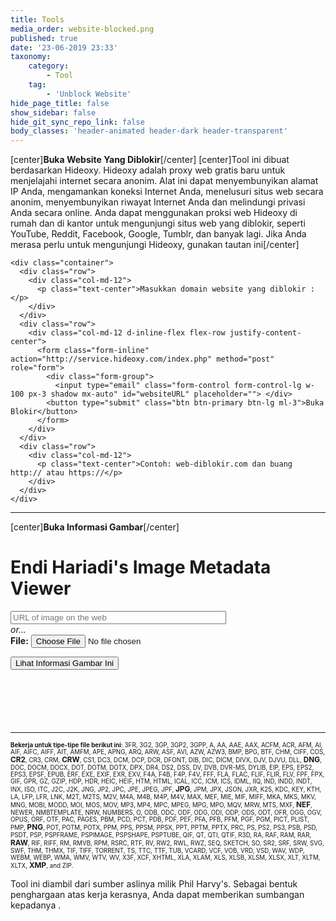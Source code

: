 ```yaml
---
title: Tools
media_order: website-blocked.png
published: true
date: '23-06-2019 23:33'
taxonomy:
    category:
        - Tool
    tag:
        - 'Unblock Website'
hide_page_title: false
show_sidebar: false
hide_git_sync_repo_link: false
body_classes: 'header-animated header-dark header-transparent'
---
```


[center]**Buka Website Yang Diblokir**[/center]
[center]Tool ini dibuat berdasarkan Hideoxy. Hideoxy adalah proxy web gratis baru untuk menjelajahi internet secara anonim. Alat ini dapat menyembunyikan alamat IP Anda, mengamankan koneksi Internet Anda, menelusuri situs web secara anonim, menyembunyikan riwayat Internet Anda dan melindungi privasi Anda secara online. Anda dapat menggunakan proksi web Hideoxy di rumah dan di kantor untuk mengunjungi situs web yang diblokir, seperti YouTube, Reddit, Facebook, Google, Tumblr, dan banyak lagi. Jika Anda merasa perlu untuk mengunjungi Hideoxy, gunakan [tautan ini](http://www.hideoxy.com)[/center]

<div>
<!DOCTYPE html>
<html>

<head>
  <meta charset="utf-8">
  <meta name="viewport" content="width=device-width, initial-scale=1">
  <link rel="stylesheet" href="https://cdnjs.cloudflare.com/ajax/libs/font-awesome/4.7.0/css/font-awesome.min.css" type="text/css">
  <link rel="stylesheet" href="https://static.pingendo.com/bootstrap/bootstrap-4.3.1.css">
</head>

<body>
    
    <div class="container">
      <div class="row">
        <div class="col-md-12">
          <p class="text-center">Masukkan domain website yang diblokir :</p>
        </div>
      </div>
      <div class="row">
        <div class="col-md-12 d-inline-flex flex-row justify-content-center">
          <form class="form-inline" action="http://service.hideoxy.com/index.php" method="post" role="form">
            <div class="form-group">
              <input type="email" class="form-control form-control-lg w-100 px-3 shadow mx-auto" id="websiteURL" placeholder=""> </div>
            <button type="submit" class="btn btn-primary btn-lg ml-3">Buka Blokir</button>
          </form>
        </div>
      </div>
      <div class="row">
        <div class="col-md-12">
          <p class="text-center">Contoh: web-diblokir.com dan buang http:// atau https://</p>
        </div>
      </div>
    </div>
  <script src="https://code.jquery.com/jquery-3.3.1.slim.min.js" integrity="sha384-q8i/X+965DzO0rT7abK41JStQIAqVgRVzpbzo5smXKp4YfRvH+8abtTE1Pi6jizo" crossorigin="anonymous"></script>
  <script src="https://cdnjs.cloudflare.com/ajax/libs/popper.js/1.14.6/umd/popper.min.js" integrity="sha384-wHAiFfRlMFy6i5SRaxvfOCifBUQy1xHdJ/yoi7FRNXMRBu5WHdZYu1hA6ZOblgut" crossorigin="anonymous"></script>
  <script src="https://stackpath.bootstrapcdn.com/bootstrap/4.3.1/js/bootstrap.min.js" integrity="sha384-JjSmVgyd0p3pXB1rRibZUAYoIIy6OrQ6VrjIEaFf/nJGzIxFDsf4x0xIM+B07jRM" crossorigin="anonymous"></script>
</body>

</html>
</div>

---

[center]**Buka Informasi Gambar**[/center]

<div>
  <!DOCTYPE html>
<html>

<head>
  <meta charset="utf-8">
  <meta name="viewport" content="width=device-width, initial-scale=1">
  <link rel="stylesheet" href="https://cdnjs.cloudflare.com/ajax/libs/font-awesome/4.7.0/css/font-awesome.min.css" type="text/css">
  <link rel="stylesheet" href="https://static.pingendo.com/bootstrap/bootstrap-4.3.1.css">
  <script type="text/javascript">
    if (top.location.href != window.location.href) top.location.href = window.location.href;
  </script>
  <script type="text/javascript">
    var afpp = new Array(); // auto-focus point position
    var faces = new Array();

    function update_faces() {
      for (i = 0; i < faces.length; i++) {
        var rec = faces[i];
        var img = document.getElementById(rec.img_id);
        var face = document.getElementById(rec.div_id);
        // for Panasonic
        var black_bar_height = 0;
        if (rec.expected_ratio) {
          black_bar_height = (img.height - (img.width * rec.expected_ratio)) / 2;
          if (black_bar_height < 1) black_bar_height = 0;
        }
        var x1 = Math.round(2 + 1 + rec.x1 * img.width - 3);
        var y1 = Math.round(black_bar_height + 2 + 1 + rec.y1 * (img.height - black_bar_height * 2) - 3);
        var width;
        var height;
        if (rec.width) {
          width = rec.width * img.width;
          height = rec.height * (rec.height_factor_is_width ? img.width : img.height);
        } else {
          var x2 = Math.round(2 + 1 + rec.x2 * img.width - 3);
          var y2 = Math.round(black_bar_height + 2 + 1 + rec.y2 * (img.height - black_bar_height * 2) - 3);
          width = x2 - x1
          height = y2 - y1
        }
        face.style.left = x1 + "px";
        face.style.top = y1 + "px";
        face.style.width = width + "px";
        face.style.height = height + "px";
      }
    }

    function update_af_point() {
      for (i = 0; i < afpp.length; i++) {
        var rec = afpp[i];
        var img = document.getElementById(rec.img_id);
        var div = document.getElementById(rec.div_id);
        div.style.left = Math.round(2 + 1 + rec["x"] * img.width - 3 / 2 - 2) + "px";
        div.style.top = Math.round(2 + 1 + rec["y"] * img.height - 3 / 2 - 2) + "px";
      }
    }

    function update_img_markup() {
      update_faces();
      update_af_point();
    }
    var FT1 = "click to hide";
    var FT2 = "click to show";

    function toggle_faces(obj) {
      var vis;
      if (obj.innerHTML == FT1) {
        obj.innerHTML = FT2;
        vis = "hidden";
      } else {
        obj.innerHTML = FT1;
        vis = "visible";
      }
      for (i = 0; i < faces.length; i++) {
        var rec = faces[i];
        document.getElementById(rec.div_id).style.visibility = vis
      }
    }

    function toggle_afpp(obj) {
      var vis;
      if (obj.innerHTML == FT1) {
        obj.innerHTML = FT2;
        vis = "hidden";
      } else {
        obj.innerHTML = FT1;
        vis = "visible";
      }
      for (i = 0; i < afpp.length; i++) {
        var rec = afpp[i];
        document.getElementById(rec.div_id).style.visibility = vis
      }
    }
    var image_deg = new Array();
    var image_scale = new Array();
    var image_factor = new Array();
    var image_W = new Array();
    var image_H = new Array();
    var view_W = new Array();
    var view_H = new Array();

    function show_image(num, scale, force_width, force_height) {
      var image = document.getElementById('I' + num + '_image');
      var canvas = document.getElementById('I' + num + '_canvas');
      var percent = document.getElementById('I' + num + '_percent');
      var area = document.getElementById('I' + num + '_area');
      if (scale == null) {
        image_factor[num] = 1;
        image.width = view_W[num];
        image.height = view_H[num];
      } else if (scale != 1) {
        image_factor[num] *= scale;
        image.width *= scale;
        image.height *= scale;
      }
      if (typeof(canvas.getContext) == "function") {
        var context = canvas.getContext('2d');
        var degrees = image_deg[num];
        context.save();
        switch (image_deg[num]) {
          default:
            canvas.style.display = 'none';
            image.style.display = 'inline';
            break;
          case 90:
            canvas.setAttribute('width', image.height);
            canvas.setAttribute('height', image.width);
            context.rotate(90 * Math.PI / 180);
            context.drawImage(image, 0, -image.height, image.width, image.height);
            image.style.display = 'none';
            canvas.style.display = 'inline';
            break;
          case 180:
            canvas.setAttribute('width', image.width);
            canvas.setAttribute('height', image.height);
            context.rotate(180 * Math.PI / 180);
            context.drawImage(image, -image.width, -image.height, image.width, image.height);
            image.style.display = 'none';
            canvas.style.display = 'inline';
            break;
          case 270:
            canvas.setAttribute('width', image.height);
            canvas.setAttribute('height', image.width);
            context.rotate(270 * Math.PI / 180);
            context.drawImage(image, -image.width, 0, image.width, image.height);
            image.style.display = 'none';
            canvas.style.display = 'inline';
            break;
        }
        context.restore();
      } else {
        switch (image_deg[num]) {
          default:
            image.style.filter = 'progid:DXImageTransform.Microsoft.BasicImage(rotation=0)';
            break;
          case 90:
            image.style.filter = 'progid:DXImageTransform.Microsoft.BasicImage(rotation=1)';
            break;
          case 180:
            image.style.filter = 'progid:DXImageTransform.Microsoft.BasicImage(rotation=2)';
            break;
          case 270:
            image.style.filter = 'progid:DXImageTransform.Microsoft.BasicImage(rotation=3)';
            break;
        }
      }
      percent.innerHTML = Math.round(image_factor[num] * 100) + "%";
      if (area && image_W[num] && image_H[num]) {
        area.innerHTML = Math.round(image.width * image.height / (image_W[num] * image_H[num]) * 100) + "%";
      }
      update_img_markup();
    }

    function zoom_image(num, dir) {
      if (dir > 0) show_image(num, 1.25);
      else show_image(num, .75);
    }

    function rotate_image(num, dir) {
      image_deg[num] += 90 * dir;
      if ((image_deg[num] <= 0) || (image_deg[num] >= 360)) image_deg[num] = 0;
      show_image(num, 1);
    }

    function Histogram(obj, file) {
      var url = location.pathname + "?h=" + file
      obj.innerHTML = "<div class='histo'><img class='histo' src='" + url + "'/><\/div>";
    }

    function toggleframe(span, id, url1, url2) {
      var obj = document.getElementById(id);
      if (obj.src == url1) {
        obj.src = url2;
        span.innerHTML = "show raw frame";
      } else {
        obj.src = url1;
        span.innerHTML = "show composite frame";
      }
    }
  </script>
  <style type="text/css">
    table#basic td {
      border: solid 2px #AAA;
      border-left: none;
      border-bottom: none
    }

    table#basic td:first-child {
      border-left: solid 2px #AAA
    }

    table#basic tr:last-child td {
      border-bottom: solid 2px #AAA
    }

    a:visited,
    a:link {
      text-decoration: none;
    }

    a:hover {
      text-decoration: underline;
    }

    div.histo {
      background-color: #666;
      padding: 10px;
      width: 256px
    }

    .nobr {
      white-space: nowrap;
    }

    div.img_markup {
      position: relative;
      width: 0;
      height: 0;
      overflow: visible
    }

    div.img_markup_item {
      position: absolute;
      z-index: 2;
      overflow: visible
    }

    div.facename {
      position: absolute;
      bottom: -25px;
      left: -0.5em;
      color: yellow;
      background-color: rgba(0, 0, 0, 0.5);
      border: solid 1px #888;
      padding: 0 3px;
      white-space: nowrap
    }

    div.face {
      border: solid red 3px
    }

    div.afpp {
      border: solid 2px green;
      width: 3px;
      height: 3px;
      background-color: white;
      padding: 1px;
    }

    img.frame {
      overflow: visible;
      background-color: #888
    }

    img.subframe {
      overflow: visible;
      background-color: #888;
      position: absolute;
      left: 0px;
      top: 0px
    }
  </style>
  <script type="text/javascript">
    function cansubmit() {
      document.getElementById('subbutton').disabled = false;
      document.getElementById('subbutton').style.borderColor = '#F00';
    }
    window.onload = function() {
      document.getElementById('subbutton').disabled = true;
    };
  </script>
  <script src="https://www.google.com/recaptcha/api.js" async="" defer=""></script>
  <title>Endi Hariadi's Image Metadata Viewer</title>
  <meta name="description" content="Alat Online untuk melihat data Exif, yaitu data pelengkap di balik sebuah file gambar, seperti; pengaturan kamera, kapan diambil, lokasi pengambilan gambar, pemilik gambar, dan sebagainya.">
  <meta name="keywords" content="Exif Image, Endi Hariadi, Tool Online">
</head>

<body>
  <h1 class="text-center">Endi Hariadi's Image Metadata Viewer</h1>
  <div class="py-5" >
    <div class="container">
      <div class="row">
        <div class="col-md-6 d-flex flex-column justify-content-end align-items-center">
          <form action="exif.cgi" method="post" enctype="multipart/form-data" class="w-100">
            <input name="imgurl" type="url" value="" placeholder="URL of image on the web" size="40"><br>
            <i>or...</i><br class="my-3 py-3">
            <b>File:</b> <input type="file" name="f" placeholder="local filename">
          </form>
        </div>
        <div class="col-md-6">
          <div class="g-recaptcha" data-callback="cansubmit" data-sitekey="6LciPqsUAAAAAG7pcKGZfZfssuASiScmUikT6P3t"></div>
        </div>
      </div>
      <div class="row">
        <div class="col-md-6 mt-3" style="">
          <div class="form-group flex-column d-flex justify-content-end align-items-stretch"><input type="submit" id="subbutton" value="Lihat Informasi Gambar Ini"></div>
        </div>
      </div>
    </div>
  </div>
  <hr style="clear:both;margin-top:100px" class="text-center">
  <p style="font-size:70%"><b>Bekerja untuk tipe-tipe file berikut ini</b>: <span title="3FR: Hasselblad RAW format">3FR</span>, <span title="3G2: 3rd Gen. Partnership Project 2 audio/video">3G2</span>, <span title="3GP: 3rd Gen. Partnership Project audio/video">3GP</span>, <span title="3GP2: 3rd Gen. Partnership Project 2 audio/video">3GP2</span>, <span title="3GPP: 3rd Gen. Partnership Project audio/video">3GPP</span>, <span title="A: Static library">A</span>, <span title="AA: Audible Audiobook">AA</span>, <span title="AAE: Apple edit information">AAE</span>, <span title="AAX: Audible Enhanced Audiobook">AAX</span>, <span title="ACFM: Adobe Composite Font Metrics">ACFM</span>, <span title="ACR: American College of Radiology ACR-NEMA">ACR</span>, <span title="AFM: Adobe Font Metrics">AFM</span>, <span title="AI: Adobe Illustrator">AI</span>, <span title="AIF: Audio Interchange File Format">AIF</span>, <span title="AIFC: Audio Interchange File Format Compressed">AIFC</span>, <span title="AIFF: Audio Interchange File Format">AIFF</span>, <span title="AIT: Adobe Illustrator">AIT</span>, <span title="AMFM: Adobe Multiple Master Font Metrics">AMFM</span>, <span title="APE: Monkey's Audio format">APE</span>, <span title="APNG: Animated Portable Network Graphics">APNG</span>, <span title="ARQ: Sony Alpha Pixel-Shift RAW format">ARQ</span>, <span title="ARW: Sony Alpha RAW format">ARW</span>, <span title="ASF: Microsoft Advanced Systems Format">ASF</span>, <span title="AVI: Audio Video Interleaved">AVI</span>, <span title="AZW: Mobipocket electronic book">AZW</span>, <span title="AZW3: Mobipocket electronic book">AZW3</span>, <span title="BMP: Windows Bitmap">BMP</span>, <span title="BPG: Better Portable Graphics">BPG</span>, <span title="BTF: Big Tagged Image File Format">BTF</span>, <span title="CHM: Microsoft Compiled HTML format">CHM</span>, <span title="CIFF: Camera Image File Format">CIFF</span>, <span title="COS: Capture One Settings">COS</span>, <b style="font-size:120%"><span title="CR2: Canon RAW 2 format">CR2</span></b>, <span title="CR3: Canon RAW 3 format">CR3</span>, <span title="CRM: Canon RAW Movie">CRM</span>, <b style="font-size:120%"><span title="CRW: Canon RAW format">CRW</span></b>, <span title="CS1: Sinar CaptureShop 1-Shot RAW">CS1</span>, <span title="DC3: Digital Imaging and Communications in Medicine">DC3</span>, <span title="DCM: Digital Imaging and Communications in Medicine">DCM</span>, <span title="DCP: DNG Camera Profile">DCP</span>, <span title="DCR: Kodak Digital Camera RAW">DCR</span>, <span title="DFONT: Macintosh Data fork Font">DFONT</span>, <span title="DIB: Device Independent Bitmap">DIB</span>, <span title="DIC: Digital Imaging and Communications in Medicine">DIC</span>, <span title="DICM: Digital Imaging and Communications in Medicine">DICM</span>, <span title="DIVX: DivX media format">DIVX</span>, <span title="DJV: DjVu image">DJV</span>, <span title="DJVU: DjVu image">DJVU</span>, <span title="DLL: Windows Dynamic Link Library">DLL</span>, <b style="font-size:120%"><span title="DNG: Digital Negative">DNG</span></b>, <span title="DOC: Microsoft Word Document">DOC</span>, <span title="DOCM: Office Open XML Document Macro-enabled">DOCM</span>, <span title="DOCX: Office Open XML Document">DOCX</span>, <span title="DOT: Microsoft Word Template">DOT</span>, <span title="DOTM: Office Open XML Document Template Macro-enabled">DOTM</span>, <span title="DOTX: Office Open XML Document Template">DOTX</span>, <span title="DPX: Digital Picture Exchange">DPX</span>, <span title="DR4: Canon VRD version 4 Recipe">DR4</span>, <span title="DS2: Digital Speech Standard 2">DS2</span>, <span title="DSS: Digital Speech Standard">DSS</span>, <span title="DV: Digital Video">DV</span>, <span title="DVB: Digital Video Broadcasting">DVB</span>, <span title="DVR-MS: Microsoft Digital Video recording">DVR-MS</span>, <span title="DYLIB: Mach-O Dynamic Link Library">DYLIB</span>, <span title="EIP: Capture One Enhanced Image Package">EIP</span>, <span title="EPS: Encapsulated PostScript Format">EPS</span>, <span title="EPS2: Encapsulated PostScript Format">EPS2</span>, <span title="EPS3: Encapsulated PostScript Format">EPS3</span>, <span title="EPSF: Encapsulated PostScript Format">EPSF</span>, <span title="EPUB: Electronic Publication">EPUB</span>, <span title="ERF: Epson Raw Format">ERF</span>, <span title="EXE: Windows executable file">EXE</span>, <span title="EXIF: Exchangable Image File Metadata">EXIF</span>, <span title="EXR: Open EXR">EXR</span>, <span title="EXV: Exiv2 metadata">EXV</span>, <span title="F4A: Adobe Flash Player 9+ Audio">F4A</span>, <span title="F4B: Adobe Flash Player 9+ audio Book">F4B</span>, <span title="F4P: Adobe Flash Player 9+ Protected">F4P</span>, <span title="F4V: Adobe Flash Player 9+ Video">F4V</span>, <span title="FFF: Hasselblad Flexible File Format">FFF</span>, <span title="FLA: Macromedia/Adobe Flash project">FLA</span>, <span title="FLAC: Free Lossless Audio Codec">FLAC</span>, <span title="FLIF: Free Lossless Image Format">FLIF</span>, <span title="FLIR: FLIR File Format">FLIR</span>, <span title="FLV: Flash Video">FLV</span>, <span title="FPF: FLIR Public image Format">FPF</span>, <span title="FPX: FlashPix">FPX</span>, <span title="GIF: Compuserve Graphics Interchange Format">GIF</span>, <span title="GPR: GoPro RAW">GPR</span>, <span title="GZ: GNU ZIP compressed archive">GZ</span>, <span title="GZIP: GNU ZIP compressed archive">GZIP</span>, <span title="HDP: Windows HD Photo">HDP</span>, <span title="HDR: Radiance RGBE High Dynamic Range">HDR</span>, <span title="HEIC: High Efficiency Image Format still image">HEIC</span>, <span title="HEIF: High Efficiency Image Format">HEIF</span>, <span title="HTM: HyperText Markup Language">HTM</span>, <span title="HTML: HyperText Markup Language">HTML</span>, <span title="ICAL: iCalendar Schedule">ICAL</span>, <span title="ICC: International Color Consortium">ICC</span>, <span title="ICM: International Color Consortium">ICM</span>, <span title="ICS: iCalendar Schedule">ICS</span>, <span title="IDML: Adobe InDesign Markup Language">IDML</span>, <span title="IIQ: Phase One Intelligent Image Quality RAW">IIQ</span>, <span title="IND: Adobe InDesign">IND</span>, <span title="INDD: Adobe InDesign Document">INDD</span>, <span title="INDT: Adobe InDesign Template">INDT</span>, <span title="INX: Adobe InDesign Interchange">INX</span>, <span title="ISO: ISO 9660 disk image">ISO</span>, <span title="ITC: iTunes Cover Flow">ITC</span>, <span title="J2C: JPEG 2000 codestream">J2C</span>, <span title="J2K: JPEG 2000 file">J2K</span>, <span title="JNG: JPG Network Graphics">JNG</span>, <span title="JP2: JPEG 2000 file">JP2</span>, <span title="JPC: JPEG 2000 codestream">JPC</span>, <span title="JPE: Joint Photographic Experts Group">JPE</span>, <span title="JPEG: Joint Photographic Experts Group">JPEG</span>, <span title="JPF: JPEG 2000 file">JPF</span>, <b style="font-size:120%"><span title="JPG: Joint Photographic Experts Group">JPG</span></b>, <span title="JPM: JPEG 2000 compound image">JPM</span>, <span title="JPX: JPEG 2000 with extensions">JPX</span>, <span title="JSON: JavaScript Object Notation">JSON</span>, <span title="JXR: JPEG XR">JXR</span>, <span title="K25: Kodak DC25 RAW">K25</span>, <span title="KDC: Kodak Digital Camera RAW">KDC</span>, <span title="KEY: Apple Keynote presentation">KEY</span>, <span title="KTH: Apple Keynote Theme">KTH</span>, <span title="LA: Lossless Audio">LA</span>, <span title="LFP: Lytro Light Field Picture">LFP</span>, <span title="LFR: Lytro Light Field Picture">LFR</span>, <span title="LNK: Windows shortcut">LNK</span>, <span title="M2T: MPEG-2 Transport Stream">M2T</span>, <span title="M2TS: MPEG-2 Transport Stream">M2TS</span>, <span title="M2V: MPEG-2 Video">M2V</span>, <span title="M4A: MPEG-4 Audio">M4A</span>, <span title="M4B: MPEG-4 audio Book">M4B</span>, <span title="M4P: MPEG-4 Protected">M4P</span>, <span title="M4V: MPEG-4 Video">M4V</span>, <span title="MAX: 3D Studio MAX">MAX</span>, <span title="MEF: Mamiya (RAW) Electronic Format">MEF</span>, <span title="MIE: Meta Information Encapsulation format">MIE</span>, <span title="MIF: Magick Image File Format">MIF</span>, <span title="MIFF: Magick Image File Format">MIFF</span>, <span title="MKA: Matroska Audio">MKA</span>, <span title="MKS: Matroska Subtitle">MKS</span>, <span title="MKV: Matroska Video">MKV</span>, <span title="MNG: Multiple-image Network Graphics">MNG</span>, <span title="MOBI: Mobipocket electronic book">MOBI</span>, <span title="MODD: Sony Picture Motion metadata">MODD</span>, <span title="MOI: MOD Information file">MOI</span>, <span title="MOS: Creo Leaf Mosaic">MOS</span>, <span title="MOV: Apple QuickTime movie">MOV</span>, <span title="MP3: MPEG-1 Layer 3 audio">MP3</span>, <span title="MP4: MPEG-4 video">MP4</span>, <span title="MPC: Musepack Audio">MPC</span>, <span title="MPEG: MPEG-1 or MPEG-2 audio/video">MPEG</span>, <span title="MPG: MPEG-1 or MPEG-2 audio/video">MPG</span>, <span title="MPO: Extended Multi-Picture format">MPO</span>, <span title="MQV: Sony Mobile Quicktime Video">MQV</span>, <span title="MRW: Minolta RAW format">MRW</span>, <span title="MTS: MPEG-2 Transport Stream">MTS</span>, <span title="MXF: Material Exchange Format">MXF</span>, <b style="font-size:120%"><span title="NEF: Nikon (RAW) Electronic Format">NEF</span></b>, <span title="NEWER: Capture One Settings">NEWER</span>, <span title="NMBTEMPLATE: Apple Numbers Template">NMBTEMPLATE</span>, <span title="NRW: Nikon RAW (2)">NRW</span>, <span title="NUMBERS: Apple Numbers spreadsheet">NUMBERS</span>, <span title="O: Relocatable Object">O</span>, <span title="ODB: Open Document Database">ODB</span>, <span title="ODC: Open Document Chart">ODC</span>, <span title="ODF: Open Document Formula">ODF</span>, <span title="ODG: Open Document Graphics">ODG</span>, <span title="ODI: Open Document Image">ODI</span>, <span title="ODP: Open Document Presentation">ODP</span>, <span title="ODS: Open Document Spreadsheet">ODS</span>, <span title="ODT: Open Document Text file">ODT</span>, <span title="OFR: OptimFROG audio">OFR</span>, <span title="OGG: Ogg Vorbis audio file">OGG</span>, <span title="OGV: Ogg Video file">OGV</span>, <span title="OPUS: Ogg Opus audio file">OPUS</span>, <span title="ORF: Olympus RAW format">ORF</span>, <span title="OTF: Open Type Font">OTF</span>, <span title="PAC: Lossless Predictive Audio Compression">PAC</span>, <span title="PAGES: Apple Pages document">PAGES</span>, <span title="PBM: Portable BitMap">PBM</span>, <span title="PCD: Kodak Photo CD Image Pac">PCD</span>, <span title="PCT: Apple PICTure">PCT</span>, <span title="PDB: Palm Database">PDB</span>, <span title="PDF: Adobe Portable Document Format">PDF</span>, <span title="PEF: Pentax (RAW) Electronic Format">PEF</span>, <span title="PFA: PostScript Font ASCII">PFA</span>, <span title="PFB: PostScript Font Binary">PFB</span>, <span title="PFM: Printer Font Metrics">PFM</span>, <span title="PGF: Progressive Graphics File">PGF</span>, <span title="PGM: Portable Gray Map">PGM</span>, <span title="PICT: Apple PICTure">PICT</span>, <span title="PLIST: Apple Property List">PLIST</span>, <span title="PMP: Sony DSC-F1 Cyber-Shot PMP">PMP</span>, <b style="font-size:120%"><span title="PNG: Portable Network Graphics">PNG</span></b>, <span title="POT: Microsoft PowerPoint Template">POT</span>, <span title="POTM: Office Open XML Presentation Template Macro-enabled">POTM</span>, <span title="POTX: Office Open XML Presentation Template">POTX</span>, <span title="PPM: Portable Pixel Map">PPM</span>, <span title="PPS: Microsoft PowerPoint Slideshow">PPS</span>, <span title="PPSM: Office Open XML Presentation Slideshow Macro-enabled">PPSM</span>, <span title="PPSX: Office Open XML Presentation Slideshow">PPSX</span>, <span title="PPT: Microsoft PowerPoint Presentation">PPT</span>, <span title="PPTM: Office Open XML Presentation Macro-enabled">PPTM</span>, <span title="PPTX: Office Open XML Presentation">PPTX</span>, <span title="PRC: Palm Database">PRC</span>, <span title="PS: PostScript">PS</span>, <span title="PS2: PostScript">PS2</span>, <span title="PS3: PostScript">PS3</span>, <span title="PSB: Photoshop Large Document">PSB</span>, <span title="PSD: Photoshop Document">PSD</span>, <span title="PSDT: Photoshop Document Template">PSDT</span>, <span title="PSP: Paint Shop Pro">PSP</span>, <span title="PSPFRAME: Paint Shop Pro">PSPFRAME</span>, <span title="PSPIMAGE: Paint Shop Pro">PSPIMAGE</span>, <span title="PSPSHAPE: Paint Shop Pro">PSPSHAPE</span>, <span title="PSPTUBE: Paint Shop Pro">PSPTUBE</span>, <span title="QIF: QuickTime Image File">QIF</span>, <span title="QT: Apple QuickTime movie">QT</span>, <span title="QTI: QuickTime Image File">QTI</span>, <span title="QTIF: QuickTime Image File">QTIF</span>, <span title="R3D: Redcode RAW Video">R3D</span>, <span title="RA: Real Audio">RA</span>, <span title="RAF: FujiFilm RAW Format">RAF</span>, <span title="RAM: Real Audio Metafile">RAM</span>, <span title="RAR: RAR Archive">RAR</span>, <b style="font-size:120%"><span title="RAW: Kyocera Contax N Digital RAW or Panasonic RAW">RAW</span></b>, <span title="RIF: Resource Interchange File Format">RIF</span>, <span title="RIFF: Resource Interchange File Format">RIFF</span>, <span title="RM: Real Media">RM</span>, <span title="RMVB: Real Media Variable Bitrate">RMVB</span>, <span title="RPM: Real Media Plug-in Metafile">RPM</span>, <span title="RSRC: Mac OS Resource">RSRC</span>, <span title="RTF: Rich Text Format">RTF</span>, <span title="RV: Real Video">RV</span>, <span title="RW2: Panasonic RAW 2">RW2</span>, <span title="RWL: Leica RAW">RWL</span>, <span title="RWZ: Rawzor compressed image">RWZ</span>, <span title="SEQ: FLIR image Sequence">SEQ</span>, <span title="SKETCH: Sketch design file">SKETCH</span>, <span title="SO: Shared Object file">SO</span>, <span title="SR2: Sony RAW Format 2">SR2</span>, <span title="SRF: Sony RAW Format">SRF</span>, <span title="SRW: Samsung RAW format">SRW</span>, <span title="SVG: Scalable Vector Graphics">SVG</span>, <span title="SWF: Shockwave Flash">SWF</span>, <span title="THM: Canon Thumbnail">THM</span>, <span title="THMX: Office Open XML Theme">THMX</span>, <span title="TIF: Tagged Image File Format">TIF</span>, <span title="TIFF: Tagged Image File Format">TIFF</span>, <span title="TORRENT: BitTorrent description file">TORRENT</span>, <span title="TS: MPEG-2 Transport Stream">TS</span>, <span title="TTC: True Type Font Collection">TTC</span>, <span title="TTF: True Type Font">TTF</span>, <span title="TUB: Paint Shop Pro">TUB</span>, <span title="VCARD: Virtual Card">VCARD</span>, <span title="VCF: Virtual Card">VCF</span>, <span title="VOB: Video Object">VOB</span>, <span title="VRD: Canon VRD Recipe Data">VRD</span>, <span title="VSD: Microsoft Visio Drawing">VSD</span>, <span title="WAV: WAVeform (Windows digital audio)">WAV</span>, <span title="WDP: Windows Media Photo">WDP</span>, <span title="WEBM: Google Web Movie">WEBM</span>, <span title="WEBP: Google Web Picture">WEBP</span>, <span title="WMA: Windows Media Audio">WMA</span>, <span title="WMV: Windows Media Video">WMV</span>, <span title="WTV: Windows recorded TV show">WTV</span>, <span title="WV: WavePack lossless audio">WV</span>, <span title="X3F: Sigma RAW format">X3F</span>, <span title="XCF: GIMP native image format">XCF</span>, <span title="XHTML: Extensible HyperText Markup Language">XHTML</span>, <span title="XLA: Microsoft Excel Add-in">XLA</span>, <span title="XLAM: Office Open XML Spreadsheet Add-in Macro-enabled"> XLAM</span>, <span title="XLS: Microsoft Excel Spreadsheet">XLS</span>, <span title="XLSB: Office Open XML Spreadsheet Binary">XLSB</span>, <span title="XLSM: Office Open XML Spreadsheet Macro-enabled">XLSM</span>, <span title="XLSX: Office Open XML Spreadsheet">XLSX</span>, <span title="XLT: Microsoft Excel Template">XLT</span>, <span title="XLTM: Office Open XML Spreadsheet Template Macro-enabled">XLTM</span>, <span title="XLTX: Office Open XML Spreadsheet Template">XLTX</span>, <b style="font-size:120%"><span title="XMP: Extensible Metadata Platform">XMP</span></b>, and <span title="ZIP: ZIP archive">ZIP</span>.</p>
    <div class="col-md-12">
    <p class="text-center" >Tool ini diambil dari sumber aslinya milik Phil Harvy's. Sebagai bentuk penghargaan atas kerja kerasnya, Anda dapat memberikan sumbangan kepadanya <a href="https://www.paypal.com/donate/?token=JeAmzzL--NnZRRMKExkPYUGCtQ2Ge-Hr3bcoZ28BjGKALG94jFBQrOQtAk5UbfKwF3yMbG&country.x=US&locale.x=US"></a>.</p>
  </div>
  <script src="https://code.jquery.com/jquery-3.3.1.slim.min.js" integrity="sha384-q8i/X+965DzO0rT7abK41JStQIAqVgRVzpbzo5smXKp4YfRvH+8abtTE1Pi6jizo" crossorigin="anonymous"></script>
  <script src="https://cdnjs.cloudflare.com/ajax/libs/popper.js/1.14.6/umd/popper.min.js" integrity="sha384-wHAiFfRlMFy6i5SRaxvfOCifBUQy1xHdJ/yoi7FRNXMRBu5WHdZYu1hA6ZOblgut" crossorigin="anonymous"></script>
  <script src="https://stackpath.bootstrapcdn.com/bootstrap/4.3.1/js/bootstrap.min.js" integrity="sha384-JjSmVgyd0p3pXB1rRibZUAYoIIy6OrQ6VrjIEaFf/nJGzIxFDsf4x0xIM+B07jRM" crossorigin="anonymous"></script>
</body>

</html>
</div>